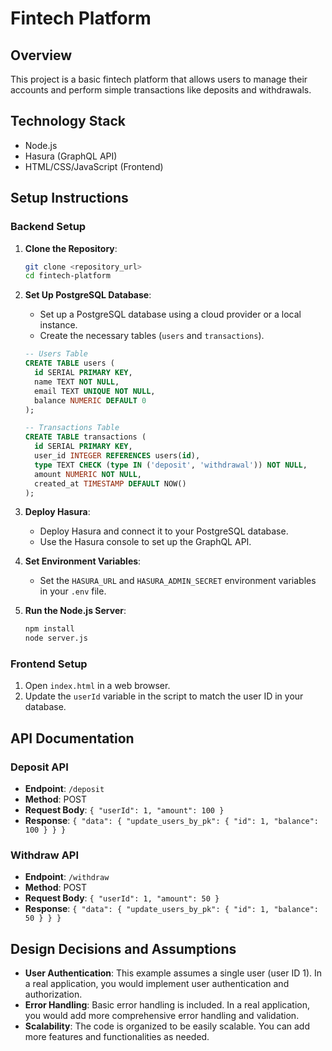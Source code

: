 
# Fintech Platform

## Overview
This project is a basic fintech platform that allows users to manage their accounts and perform simple transactions like deposits and withdrawals.

## Technology Stack
- Node.js
- Hasura (GraphQL API)
- HTML/CSS/JavaScript (Frontend)

## Setup Instructions

### Backend Setup

1. **Clone the Repository**:
    ```bash
    git clone <repository_url>
    cd fintech-platform
    ```

2. **Set Up PostgreSQL Database**:
    - Set up a PostgreSQL database using a cloud provider or a local instance.
    - Create the necessary tables (`users` and `transactions`).

    ```sql
    -- Users Table
    CREATE TABLE users (
      id SERIAL PRIMARY KEY,
      name TEXT NOT NULL,
      email TEXT UNIQUE NOT NULL,
      balance NUMERIC DEFAULT 0
    );

    -- Transactions Table
    CREATE TABLE transactions (
      id SERIAL PRIMARY KEY,
      user_id INTEGER REFERENCES users(id),
      type TEXT CHECK (type IN ('deposit', 'withdrawal')) NOT NULL,
      amount NUMERIC NOT NULL,
      created_at TIMESTAMP DEFAULT NOW()
    );
    ```

3. **Deploy Hasura**:
    - Deploy Hasura and connect it to your PostgreSQL database.
    - Use the Hasura console to set up the GraphQL API.

4. **Set Environment Variables**:
    - Set the `HASURA_URL` and `HASURA_ADMIN_SECRET` environment variables in your `.env` file.

5. **Run the Node.js Server**:
    ```bash
    npm install
    node server.js
    ```

### Frontend Setup

1. Open `index.html` in a web browser.
2. Update the `userId` variable in the script to match the user ID in your database.

## API Documentation

### Deposit API
- **Endpoint**: `/deposit`
- **Method**: POST
- **Request Body**: `{ "userId": 1, "amount": 100 }`
- **Response**: `{ "data": { "update_users_by_pk": { "id": 1, "balance": 100 } } }`

### Withdraw API
- **Endpoint**: `/withdraw`
- **Method**: POST
- **Request Body**: `{ "userId": 1, "amount": 50 }`
- **Response**: `{ "data": { "update_users_by_pk": { "id": 1, "balance": 50 } } }`

## Design Decisions and Assumptions
- **User Authentication**: This example assumes a single user (user ID 1). In a real application, you would implement user authentication and authorization.
- **Error Handling**: Basic error handling is included. In a real application, you would add more comprehensive error handling and validation.
- **Scalability**: The code is organized to be easily scalable. You can add more features and functionalities as needed.
    